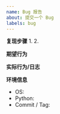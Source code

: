 ```yaml
---
name: Bug 报告
about: 提交一个 Bug
labels: bug
---
```


**复现步骤**
1. 
2. 

**期望行为**

**实际行为/日志**

**环境信息**
- OS:
- Python:
- Commit / Tag:

